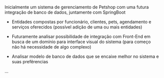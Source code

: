  Inicialmente um sistema de gerenciamento de Petshop com uma futura integração de banco de dados, juntamente com SpringBoot

 - Entidades compostas por funcionário, clientes, pets, agendamento e serviços oferecidos (possível adição de uma ou mais entidades)

- Futuramente analisar possibilidade de integração com Front-End em busca de um domínio para interface visual do sistema (para começo não há necessidade de algo complexo)

- Analisar modelo de banco de dados que se encaixe melhor no sistema e suas prefêrencias

...
